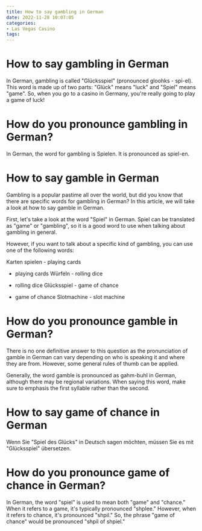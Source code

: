 ```yaml
---
title: How to say gambling in German
date: 2022-11-28 10:07:05
categories:
- Las Vegas Casino
tags:
---
```



#  How to say gambling in German

In German, gambling is called "Glücksspiel" (pronounced gloohks - spi-el). This word is made up of two parts: "Glück" means "luck" and "Spiel" means "game". So, when you go to a casino in Germany, you're really going to play a game of luck!

#  How do you pronounce gambling in German?

In German, the word for gambling is Spielen. It is pronounced as spiel-en.

#  How to say gamble in German

Gambling is a popular pastime all over the world, but did you know that there are specific words for gambling in German? In this article, we will take a look at how to say gamble in German.

First, let's take a look at the word "Spiel" in German. Spiel can be translated as "game" or "gambling", so it is a good word to use when talking about gambling in general.

However, if you want to talk about a specific kind of gambling, you can use one of the following words:

Karten spielen - playing cards

- playing cards Würfeln - rolling dice

- rolling dice Glücksspiel - game of chance

- game of chance Slotmachine - slot machine

#  How do you pronounce gamble in German?

There is no one definitive answer to this question as the pronunciation of gamble in German can vary depending on who is speaking it and where they are from. However, some general rules of thumb can be applied.

Generally, the word gamble is pronounced as gahm-buhl in German, although there may be regional variations. When saying this word, make sure to emphasis the first syllable rather than the second.

#  How to say game of chance in German

Wenn Sie "Spiel des Glücks" in Deutsch sagen möchten, müssen Sie es mit "Glücksspiel" übersetzen.

#  How do you pronounce game of chance in German?

In German, the word "spiel" is used to mean both "game" and "chance." When it refers to a game, it's typically pronounced "shplee." However, when it refers to chance, it's pronounced "shpil." So, the phrase "game of chance" would be pronounced "shpil of shpiel."